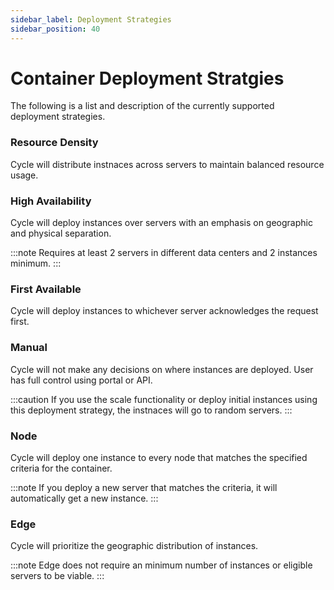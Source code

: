 ```yaml
---
sidebar_label: Deployment Strategies
sidebar_position: 40
---
```


# Container Deployment Stratgies

The following is a list and description of the currently supported deployment strategies.

### Resource Density

Cycle will distribute instnaces across servers to maintain balanced resource usage.

### High Availability

Cycle will deploy instances over servers with an emphasis on geographic and physical separation.

:::note
Requires at least 2 servers in different data centers and 2 instances minimum.
:::

### First Available

Cycle will deploy instances to whichever server acknowledges the request first.

### Manual

Cycle will not make any decisions on where instances are deployed. User has full control using portal or API.

:::caution
If you use the scale functionality or deploy initial instances using this deployment strategy, the instnaces will go to random servers.
:::

### Node

Cycle will deploy one instance to every node that matches the specified criteria for the container.

:::note
If you deploy a new server that matches the criteria, it will automatically get a new instance.
:::

### Edge

Cycle will prioritize the geographic distribution of instances.

:::note
Edge does not require an minimum number of instances or eligible servers to be viable.
:::
